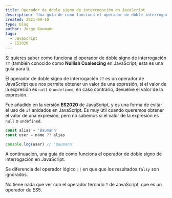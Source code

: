 ```yaml
---
title: Operador de doble signo de interrogación en JavaScript
description: 'Una guía de como funciona el operador de doble interrogación (??) en JavaScript, también conocido como operador de Nullish Coalescing.'
created: 2021-09-10
type: blog
author: Jorge Baumann
tags:
  - JavaScript
  - ES2020
---
```


Si quieres saber como funciona el operador de doble signo de interrogación `??` (también conocido como **Nullish Coalescing** en JavaScript, esta es una guía para ti.

El operador de doble signo de interrogación `??` es un operador de JavaScript que nos permite obtener un valor de una expresión, si el valor de la expresión es `null` o `undefined`, en caso contrario, devuelve el valor de la expresión.

Fue añadido en la versión **ES2020** de JavaScript, y es una forma de evitar el uso de `if` anidados en JavaScript. Es muy útil cuando queremos obtener el valor de una expresión, pero no sabemos si el valor de la expresión es `null` o `undefined`.

```javascript
const alias = 'Baumann'
const user = name ?? alias

console.log(user) // 'Baumann'
```

A continuación, una guía de como funciona el operador de doble signo de interrogación en JavaScript.

Se diferencia del operador lógico `||` en que que los resultados `falsy` son ignorados.

No tiene nada que ver con el operador ternario `?` de JavaScript, que es un operador de ES5.
